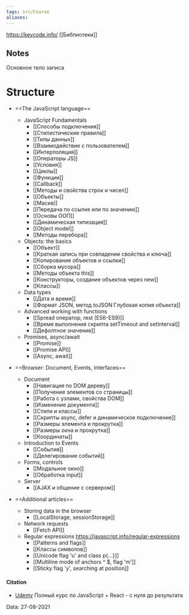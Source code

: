 ```yaml
---
tags: src/Course
aliases: 
---
```

https://keycode.info/
[[Библиотеки]]
## Notes
Основное тело записа

# Structure
 - ==The JavaScript language==
	 - JavaScript Fundamentals
		 - [[Способы подключения]]	
		 - [[Стилистические правила]]
		 - [[Типы данных]]
		 - [[Взаимодействие c пользователем]]
		 - [[Интерполяция]]
		 - [[Операторы JS]]
		 - [[Условия]]
		 - [[Циклы]]
		 - [[Функции]]
		 - [[Callback]]
		 - [[Методы и свойства строк и чисел]] 
		 - [[Объекты]]
		 - [[Масив]]
		 - [[Передача по ссылке или по значению]]
		 - [[Основы ООП]]
		 - [[Динамическая типизация]]
		 - [[Object model]]
		 - [[Методы перебора]]
	 - Objects: the basics
		 - [[Объект]]
		 - [[Краткая запись при совпадении свойства и ключа]]
		 - [[Копирование объектов и ссылки]]
		 - [[Сборка мусора]]
		 - [[Методы объекта this]]
		 - [[Конструкторы, создание объектов через new]]
		 - [[Классы]]
	 - Data types
		 - [[Дата и время]]
		 - [[Формат JSON, метод toJSON Глубокая копия объекта]]
	 - Advanced working with functions
		-  [[Spread оператор, rest (ES6-ES9)]]
	 	- [[Время выполнения скрипта setTimeout and setInterval]]
	 	- [[Дефолтное значение]]
	- Promises, async/await
		- [[Promise]]
		- [[Promise API]]
		- [[Async, await]]
		
 - ==Browser: Document, Events, Interfaces==
	 - Document
		 - [[Навигация по DOM дереву]]
		 - [[Получение элементов со страницы]]
		 - [[Работа с узлами, свойства DOM]]
		 - [[Изменение документа]]
		 - [[Стили и классы]]
		 - [[Скрипты async, defer и динамическое подключение]]
		 - [[Размеры элемента и прокрутка]]
		 - [[Размеры окна и прокрутка]]
		 - [[Координаты]]
	 - Introduction to Events
		 - [[События]]
		 - [[Делегирование событий]]
	 - Forms, controls
		 - [[Модальное окно]]
		 - [[Обработка input]]
	 - Server
		 - [[AJAX и общение с сервером]]
- ==Additional articles==
	- Storing data in the browser
		- [[LocalStorage, sessionStorage]]
	- Network requests
		- [[Fetch API]]
	- Regular expressions https://javascript.info/regular-expressions
		- [[Patterns and flags]]
		- [[Классы символов]]
		- [[Unicode flag 'u' and class p{...}]]
		- [[Multiline mode of anchors ^ $, flag 'm']]
		- [[Sticky flag 'y', searching at position]]




#### Citation
- [Udemy](https://www.udemy.com/course/javascript_full/) Полный курс по JavaScript + React - с нуля до результата

Data: 27-08-2021
 
